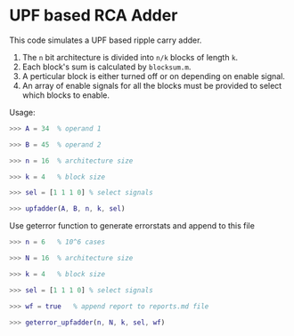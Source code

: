 # UPF based RCA Adder
This code simulates a UPF based ripple carry adder.

1. The `n` bit architecture is divided into `n/k` blocks of length `k`.
2. Each block's sum is calculated by `blocksum.m`. 
3. A perticular block is either turned off or on depending on enable signal.
4. An array of enable signals for all the blocks must be provided to select which blocks to enable.

Usage:
```matlab
>>> A = 34	% operand 1

>>> B = 45	% operand 2

>>> n = 16	% architecture size

>>> k = 4 	% block size

>>> sel = [1 1 1 0] % select signals

>>> upfadder(A, B, n, k, sel)

```

Use geterror function to generate errorstats and append to this file
```matlab
>>> n = 6  	% 10^6 cases

>>> N = 16	% architecture size

>>> k = 4 	% block size

>>> sel = [1 1 1 0] % select signals

>>> wf = true 	% append report to reports.md file

>>> geterror_upfadder(n, N, k, sel, wf)

```